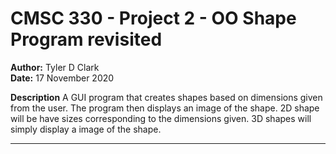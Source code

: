 # CMSC 330 - Project 2 - OO Shape Program revisited

**Author:** Tyler D Clark  
**Date:** 17 November 2020

**Description** A GUI program that creates shapes based on dimensions given from the user. The program then displays an image of the shape. 2D shape will be have sizes corresponding to the dimensions given. 3D shapes will simply display a image of the shape. 

___
